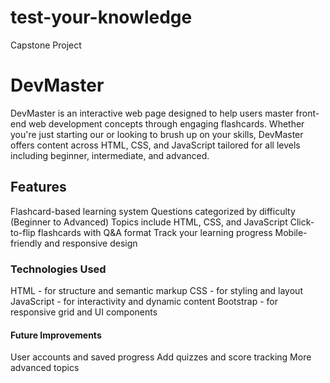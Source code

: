 # test-your-knowledge

Capstone Project

# DevMaster

DevMaster is an interactive web page designed to help users master front-end web development concepts through engaging flashcards. Whether you're just starting our or looking to brush up on your skills, DevMaster offers content across HTML, CSS, and JavaScript tailored for all levels including beginner, intermediate, and advanced. 

## Features

Flashcard-based learning system
Questions categorized by difficulty (Beginner to Advanced)
Topics include HTML, CSS, and JavaScript
Click-to-flip flashcards with Q&A format
Track your learning progress
Mobile-friendly and responsive design

### Technologies Used

HTML - for structure and semantic markup
CSS - for styling and layout
JavaScript - for interactivity and dynamic content
Bootstrap - for responsive grid and UI components

#### Future Improvements

User accounts and saved progress
Add quizzes and score tracking
More advanced topics
